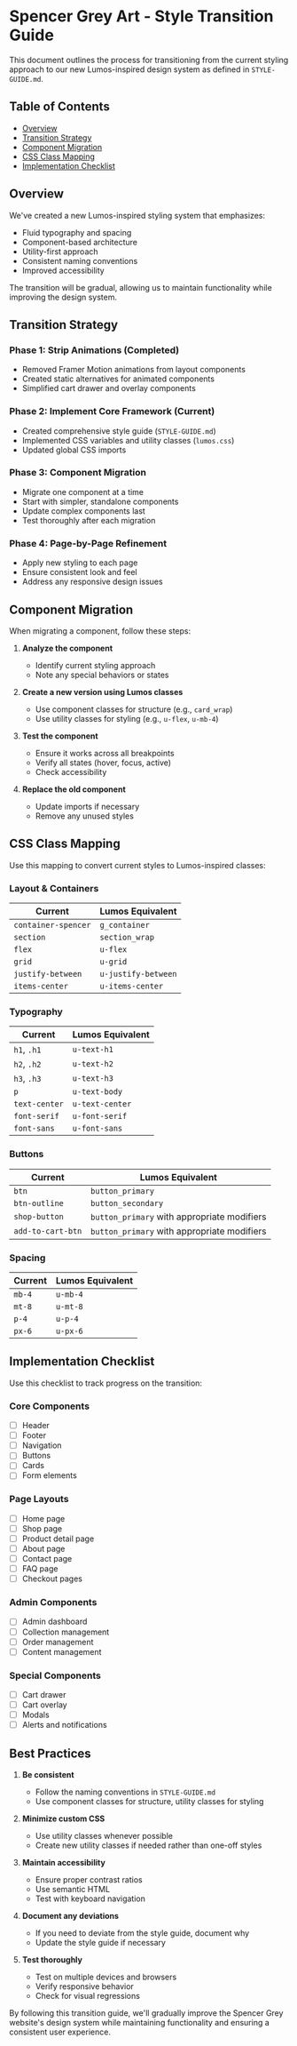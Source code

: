 # Spencer Grey Art - Style Transition Guide

This document outlines the process for transitioning from the current styling approach to our new Lumos-inspired design system as defined in `STYLE-GUIDE.md`.

## Table of Contents
- [Overview](#overview)
- [Transition Strategy](#transition-strategy)
- [Component Migration](#component-migration)
- [CSS Class Mapping](#css-class-mapping)
- [Implementation Checklist](#implementation-checklist)

## Overview

We've created a new Lumos-inspired styling system that emphasizes:
- Fluid typography and spacing
- Component-based architecture
- Utility-first approach
- Consistent naming conventions
- Improved accessibility

The transition will be gradual, allowing us to maintain functionality while improving the design system.

## Transition Strategy

### Phase 1: Strip Animations (Completed)
- Removed Framer Motion animations from layout components
- Created static alternatives for animated components
- Simplified cart drawer and overlay components

### Phase 2: Implement Core Framework (Current)
- Created comprehensive style guide (`STYLE-GUIDE.md`)
- Implemented CSS variables and utility classes (`lumos.css`)
- Updated global CSS imports

### Phase 3: Component Migration
- Migrate one component at a time
- Start with simpler, standalone components
- Update complex components last
- Test thoroughly after each migration

### Phase 4: Page-by-Page Refinement
- Apply new styling to each page
- Ensure consistent look and feel
- Address any responsive design issues

## Component Migration

When migrating a component, follow these steps:

1. **Analyze the component**
   - Identify current styling approach
   - Note any special behaviors or states

2. **Create a new version using Lumos classes**
   - Use component classes for structure (e.g., `card_wrap`)
   - Use utility classes for styling (e.g., `u-flex`, `u-mb-4`)

3. **Test the component**
   - Ensure it works across all breakpoints
   - Verify all states (hover, focus, active)
   - Check accessibility

4. **Replace the old component**
   - Update imports if necessary
   - Remove any unused styles

## CSS Class Mapping

Use this mapping to convert current styles to Lumos-inspired classes:

### Layout & Containers

| Current | Lumos Equivalent |
|---------|------------------|
| `container-spencer` | `g_container` |
| `section` | `section_wrap` |
| `flex` | `u-flex` |
| `grid` | `u-grid` |
| `justify-between` | `u-justify-between` |
| `items-center` | `u-items-center` |

### Typography

| Current | Lumos Equivalent |
|---------|------------------|
| `h1`, `.h1` | `u-text-h1` |
| `h2`, `.h2` | `u-text-h2` |
| `h3`, `.h3` | `u-text-h3` |
| `p` | `u-text-body` |
| `text-center` | `u-text-center` |
| `font-serif` | `u-font-serif` |
| `font-sans` | `u-font-sans` |

### Buttons

| Current | Lumos Equivalent |
|---------|------------------|
| `btn` | `button_primary` |
| `btn-outline` | `button_secondary` |
| `shop-button` | `button_primary` with appropriate modifiers |
| `add-to-cart-btn` | `button_primary` with appropriate modifiers |

### Spacing

| Current | Lumos Equivalent |
|---------|------------------|
| `mb-4` | `u-mb-4` |
| `mt-8` | `u-mt-8` |
| `p-4` | `u-p-4` |
| `px-6` | `u-px-6` |

## Implementation Checklist

Use this checklist to track progress on the transition:

### Core Components
- [ ] Header
- [ ] Footer
- [ ] Navigation
- [ ] Buttons
- [ ] Cards
- [ ] Form elements

### Page Layouts
- [ ] Home page
- [ ] Shop page
- [ ] Product detail page
- [ ] About page
- [ ] Contact page
- [ ] FAQ page
- [ ] Checkout pages

### Admin Components
- [ ] Admin dashboard
- [ ] Collection management
- [ ] Order management
- [ ] Content management

### Special Components
- [ ] Cart drawer
- [ ] Cart overlay
- [ ] Modals
- [ ] Alerts and notifications

## Best Practices

1. **Be consistent**
   - Follow the naming conventions in `STYLE-GUIDE.md`
   - Use component classes for structure, utility classes for styling

2. **Minimize custom CSS**
   - Use utility classes whenever possible
   - Create new utility classes if needed rather than one-off styles

3. **Maintain accessibility**
   - Ensure proper contrast ratios
   - Use semantic HTML
   - Test with keyboard navigation

4. **Document any deviations**
   - If you need to deviate from the style guide, document why
   - Update the style guide if necessary

5. **Test thoroughly**
   - Test on multiple devices and browsers
   - Verify responsive behavior
   - Check for visual regressions

By following this transition guide, we'll gradually improve the Spencer Grey website's design system while maintaining functionality and ensuring a consistent user experience.
